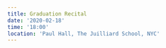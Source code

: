 ```yaml
---
title: Graduation Recital
date: '2020-02-18'
time: '18:00'
location: 'Paul Hall, The Juilliard School, NYC'
---
```

